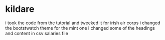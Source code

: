# kildare
i took the code from the tutorial and tweeked it for irish air corps i changed the bootstwatch theme for the mint one i changed some of the headings and content in csv salaries file

